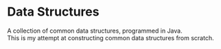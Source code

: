 # Data Structures
A collection of common data structures, programmed in Java.  
This is my attempt at constructing common data structures from scratch. 
